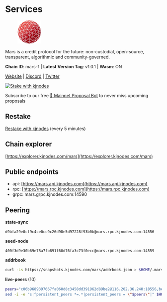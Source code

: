 # Services

<figure><img src="https://raw.githubusercontent.com/kj89/cosmos-images/main/logos/mars.png" alt=""><figcaption></figcaption></figure>

Mars is a credit protocol for the future: non-custodial,  open-source, transparent, algorithmic and community-governed.

**Chain ID**: mars-1 | **Latest Version Tag**: v1.0.1 | **Wasm**: ON

[Website](https://marsprotocol.io) | [Discord](https://discord.gg/marsprotocol) | [Twitter](https://twitter.com/mars_protocol)

[![Stake with kjnodes](https://i.ibb.co/cr44Q8j/button-stake-with-kjnodes.png)](https://restake.app/mars/marsvaloper1p9t4gr40rnpdwqacxgcqp7ffrfw908nu020g4n)

Subscribe to our free [🤖 Mainnet Proposal Bot](https://t.me/kjnodes_proposal_bot) to never miss upcoming proposals

## Restake

[Restake with kjnodes](https://restake.app/mars/marsvaloper1p9t4gr40rnpdwqacxgcqp7ffrfw908nu020g4n) (every 5 minutes)
## Chain explorer
[https://explorer.kjnodes.com/mars](https://explorer.kjnodes.com/mars)

## Public endpoints

* api: [https://mars.api.kjnodes.com](https://mars.api.kjnodes.com)
* rpc: [https://mars.rpc.kjnodes.com](https://mars.rpc.kjnodes.com)
* grpc: mars.grpc.kjnodes.com:14590

## Peering

**state-sync**

```text
d9bfa29e0cf9c4ce0cc9c26d98e5d97228f93b0b@mars.rpc.kjnodes.com:14556
```

**seed-node**

```text
400f3d9e30b69e78a7fb891f60d76fa3c73f0ecc@mars.rpc.kjnodes.com:14559
```

**addrbook**
```bash
curl -Ls https://snapshots.kjnodes.com/mars/addrbook.json > $HOME/.mars/config/addrbook.json
```

**live-peers** (10)
```bash
peers="c06b9689397667fa060d8c3458dd391962d89be2@116.202.36.240:18556,be7d56127ef887d095b2f55f09be5fee1969d922@146.59.52.48:18095,4784e37f8df4c4271c92088ffc1df7908bd5126b@162.19.95.239:18556,5ffee90e41903f6fba29dc75446d536a02d626fe@65.108.232.150:18095,c124ce0b508e8b9ed1c5b6957f362225659b5343@169.155.45.189:26656,d9bfa29e0cf9c4ce0cc9c26d98e5d97228f93b0b@65.109.88.38:14556,7a9560de3e7df9d4e193d512b3a9e23e13f18e4a@141.95.154.21:26656,f68d6eb7cddd667f0341c573a6d17f0d2253ca9d@136.243.67.44:18556,895e35334a32207ddba612cbfd5d177cee23ef88@155.133.22.9:24656,530b1964bc17bca6457311f1c2d5a2f3d25b297a@51.81.155.97:18556"
sed -i -e "s|^persistent_peers *=.*|persistent_peers = \"$peers\"|" $HOME/.mars/config/config.toml
```
